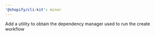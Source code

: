 ```yaml
---
'@shopify/cli-kit': minor
---
```


Add a utility to obtain the dependency manager used to run the create workflow
